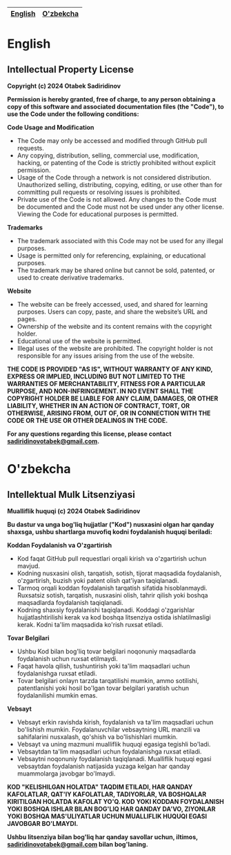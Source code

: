 | [English](#english) | [O'zbekcha](#ozbekcha)  |
|---------------------|-------------------------|

# English

## **Intellectual Property License**

**Copyright (c) 2024 Otabek Sadiridinov**

**Permission is hereby granted, free of charge, to any person obtaining a copy of this software and associated documentation files (the "Code"), to use the Code under the following conditions:**

**Code Usage and Modification**

- The Code may only be accessed and modified through GitHub pull requests.
- Any copying, distribution, selling, commercial use, modification, hacking, or patenting of the Code is strictly prohibited without explicit permission.
- Usage of the Code through a network is not considered distribution. Unauthorized selling, distributing, copying, editing, or use other than for committing pull requests or resolving issues is prohibited.
- Private use of the Code is not allowed. Any changes to the Code must be documented and the Code must not be used under any other license. Viewing the Code for educational purposes is permitted.

**Trademarks**

- The trademark associated with this Code may not be used for any illegal purposes.
- Usage is permitted only for referencing, explaining, or educational purposes.
- The trademark may be shared online but cannot be sold, patented, or used to create derivative trademarks.

**Website**

- The website can be freely accessed, used, and shared for learning purposes. Users can copy, paste, and share the website’s URL and pages.
- Ownership of the website and its content remains with the copyright holder.
- Educational use of the website is permitted.
- Illegal uses of the website are prohibited. The copyright holder is not responsible for any issues arising from the use of the website.

**THE CODE IS PROVIDED "AS IS", WITHOUT WARRANTY OF ANY KIND, EXPRESS OR IMPLIED, INCLUDING BUT NOT LIMITED TO THE WARRANTIES OF MERCHANTABILITY, FITNESS FOR A PARTICULAR PURPOSE, AND NON-INFRINGEMENT. IN NO EVENT SHALL THE COPYRIGHT HOLDER BE LIABLE FOR ANY CLAIM, DAMAGES, OR OTHER LIABILITY, WHETHER IN AN ACTION OF CONTRACT, TORT, OR OTHERWISE, ARISING FROM, OUT OF, OR IN CONNECTION WITH THE CODE OR THE USE OR OTHER DEALINGS IN THE CODE.**

**For any questions regarding this license, please contact sadiridinovotabek@gmail.com.**

# O'zbekcha

## **Intellektual Mulk Litsenziyasi**

**Mualliflik huquqi (c) 2024 Otabek Sadiridinov**

**Bu dastur va unga bog'liq hujjatlar ("Kod") nusxasini olgan har qanday shaxsga, ushbu shartlarga muvofiq kodni foydalanish huquqi beriladi:**

**Koddan Foydalanish va O'zgartirish**

- Kod faqat GitHub pull requestlari orqali kirish va o'zgartirish uchun mavjud.
- Kodning nusxasini olish, tarqatish, sotish, tijorat maqsadida foydalanish, o'zgartirish, buzish yoki patent olish qat'iyan taqiqlanadi.
- Tarmoq orqali koddan foydalanish tarqatish sifatida hisoblanmaydi. Ruxsatsiz sotish, tarqatish, nusxasini olish, tahrir qilish yoki boshqa maqsadlarda foydalanish taqiqlanadi.
- Kodning shaxsiy foydalanishi taqiqlanadi. Koddagi o'zgarishlar hujjatlashtirilishi kerak va kod boshqa litsenziya ostida ishlatilmasligi kerak. Kodni ta'lim maqsadida ko'rish ruxsat etiladi.

**Tovar Belgilari**

- Ushbu Kod bilan bog'liq tovar belgilari noqonuniy maqsadlarda foydalanish uchun ruxsat etilmaydi.
- Faqat havola qilish, tushuntirish yoki ta'lim maqsadlari uchun foydalanishga ruxsat etiladi.
- Tovar belgilari onlayn tarzda tarqatilishi mumkin, ammo sotilishi, patentlanishi yoki hosil bo'lgan tovar belgilari yaratish uchun foydalanilishi mumkin emas.

**Vebsayt**

- Vebsayt erkin ravishda kirish, foydalanish va ta'lim maqsadlari uchun bo'lishish mumkin. Foydalanuvchilar vebsaytning URL manzili va sahifalarini nusxalash, qo'shish va bo'lishishlari mumkin.
- Vebsayt va uning mazmuni mualliflik huquqi egasiga tegishli bo'ladi.
- Vebsaytdan ta'lim maqsadlari uchun foydalanishga ruxsat etiladi.
- Vebsaytni noqonuniy foydalanish taqiqlanadi. Mualliflik huquqi egasi vebsaytdan foydalanish natijasida yuzaga kelgan har qanday muammolarga javobgar bo'lmaydi.

**KOD "KELISHILGAN HOLATDA" TAQDIM ETILADI, HAR QANDAY KAFOLATLAR, QAT'IY KAFOLATLAR, TADIYORLAR, VA BOSHQALAR KIRITILGAN HOLATDA KAFOLAT YO'Q. KOD YOKI KODDAN FOYDALANISH YOKI BOSHQA ISHLAR BILAN BOG'LIQ HAR QANDAY DA'VO, ZIYONLAR YOKI BOSHQA MAS'ULIYATLAR UCHUN MUALLIFLIK HUQUQI EGASI JAVOBGAR BO'LMAYDI.**

**Ushbu litsenziya bilan bog'liq har qanday savollar uchun, iltimos, sadiridinovotabek@gmail.com bilan bog'laning.**
